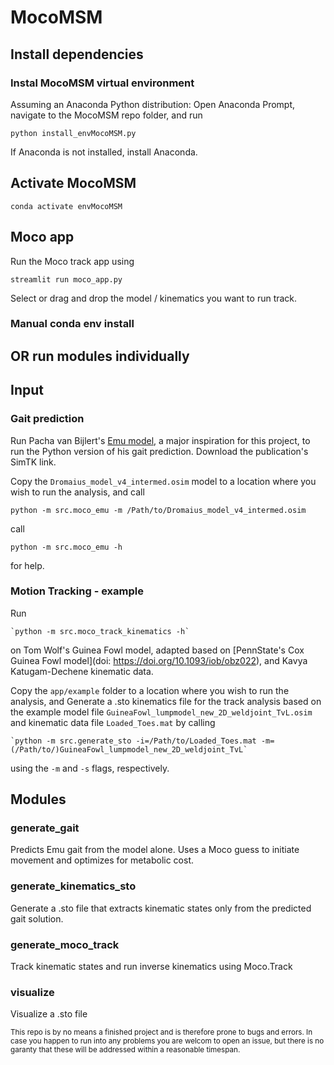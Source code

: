 # MocoMSM
## Install dependencies

### Instal MocoMSM virtual environment
Assuming an Anaconda Python distribution: 
Open Anaconda Prompt, navigate to the MocoMSM repo folder, and run

    python install_envMocoMSM.py

If Anaconda is not installed, install Anaconda.

## Activate MocoMSM

    conda activate envMocoMSM

## Moco app
Run the Moco track app using 

    streamlit run moco_app.py

Select or drag and drop the model / kinematics you want to run track.

### Manual conda env install

## OR run modules individually

## Input
### Gait prediction
Run Pacha van Bijlert's [Emu model](https://doi.org/10.1126/sciadv.ado0936),
a major inspiration for this project, to run the Python version of his gait prediction. 
Download the publication's SimTK link.


Copy the `Dromaius_model_v4_intermed.osim` model to a location 
where you wish to run the analysis, and call 

    python -m src.moco_emu -m /Path/to/Dromaius_model_v4_intermed.osim

call

    python -m src.moco_emu -h

for help.


### Motion Tracking - example
Run 

    `python -m src.moco_track_kinematics -h`

on Tom Wolf's Guinea Fowl model, adapted based on 
[PennState's Cox Guinea Fowl model](doi: https://doi.org/10.1093/iob/obz022),
and Kavya Katugam-Dechene kinematic data.

Copy the `app/example` folder to a location where you wish to run the analysis, and 
Generate a .sto kinematics file for the track analysis based on the example model file
`GuineaFowl_lumpmodel_new_2D_weldjoint_TvL.osim` and kinematic data file `Loaded_Toes.mat`
by calling


    `python -m src.generate_sto -i=/Path/to/Loaded_Toes.mat -m=(/Path/to/)GuineaFowl_lumpmodel_new_2D_weldjoint_TvL`

using the `-m` and `-s` flags, respectively.

## Modules

### generate_gait
Predicts Emu gait from the model alone. Uses a Moco guess to initiate movement
and optimizes for metabolic cost.

### generate_kinematics_sto
Generate a .sto file that extracts kinematic states only from the predicted gait solution.

### generate_moco_track
Track kinematic states and run inverse kinematics using Moco.Track

### visualize
Visualize a .sto file


<sub>This repo is by no means a finished project and is therefore prone to bugs and errors.
In case you happen to run into any problems you are welcom to open an issue,
but there is no garanty that these will be addressed within a reasonable timespan.</sub>
